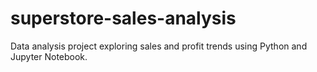 # superstore-sales-analysis
Data analysis project exploring sales and profit trends using Python and Jupyter Notebook.
